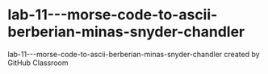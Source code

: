 # lab-11---morse-code-to-ascii-berberian-minas-snyder-chandler
lab-11---morse-code-to-ascii-berberian-minas-snyder-chandler created by GitHub Classroom


[![<iframe width="560" height="315" src="https://www.youtube.com/embed/T9t6KzGLfiA" frameborder="0" allow="accelerometer; autoplay; clipboard-write; encrypted-media; gyroscope; 
picture-in-picture" allowfullscreen></iframe>](https://img.youtube.com/vi/T9t6KzGLfiA/0.jpg)](https://www.youtube.com/watch?v=T9t6KzGLfiA)
